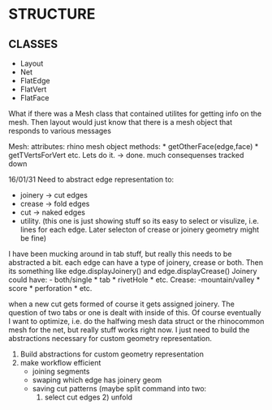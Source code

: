 # STRUCTURE


## CLASSES
* Layout
* Net
* FlatEdge
* FlatVert
* FlatFace

What if there was a Mesh class that contained utilites for getting info on the mesh. Then layout would just know that there is a mesh object that responds to various messages

Mesh:
attributes: rhino mesh object
methods:
	* getOtherFace(edge,face)
	* getTVertsForVert
etc.
Lets do it.
-> done. much consequenses tracked down

16/01/31
Need to abstract edge representation to:
* joinery -> cut edges
* crease -> fold edges
* cut -> naked edges 
* utility. 
    (this one is just showing stuff so its easy to select or visulize, i.e.
    lines for each edge. Later selecton of crease or joinery geometry might be
    fine)

I have been mucking around in tab stuff, but really this needs to be abstracted
a bit.
each edge can have a type of joinery, crease or both.
Then its something like edge.displayJoinery() and edge.displayCrease()
Joinery could have:
    - both/single
    * tab
    * rivetHole
    * etc.
Crease:
    -mountain/valley
    * score
    * perforation
    * etc.

when a new cut gets formed of course it gets assigned joinery. The question of
two tabs or one is dealt with inside of this.
Of course eventually I want to optimize, i.e. do the halfwing mesh data struct
or the rhinocommon mesh for the net, but really stuff works right now. I just
need to build the abstractions necessary for custom geometry representation.

1) Build abstractions for custom geometry representation
2) make workflow efficient
    * joining segments
    * swaping which edge has joinery geom
    * saving cut patterns (maybe split command into two: 
        1) select cut edges 2) unfold
